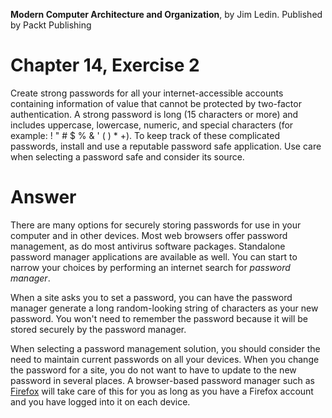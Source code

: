 __Modern Computer Architecture and Organization__, by Jim Ledin. Published by Packt Publishing
# Chapter 14, Exercise 2

Create strong passwords for all your internet-accessible accounts containing information of value that cannot be protected by two-factor authentication. A strong password is long (15 characters or more) and includes uppercase, lowercase, numeric, and special characters (for example: ! " # $ % & ' ( ) \* +). To keep track of these complicated passwords, install and use a reputable password safe application. Use care when selecting a password safe and consider its source.

# Answer
There are many options for securely storing passwords for use in your computer and in other devices. Most web browsers offer password management, as do most antivirus software packages. Standalone password manager applications are available as well. You can start to narrow your choices by performing an internet search for *password manager*.

When a site asks you to set a password, you can have the password manager generate a long random-looking string of characters as your new password. You won't need to remember the password because it will be stored securely by the password manager.

When selecting a password management solution, you should consider the need to maintain current passwords on all your devices. When you change the password for a site, you do not want to have to update to the new password in several places. A browser-based password manager such as [Firefox](https://www.mozilla.org) will take care of this for you as long as you have a Firefox account and you have logged into it on each device.